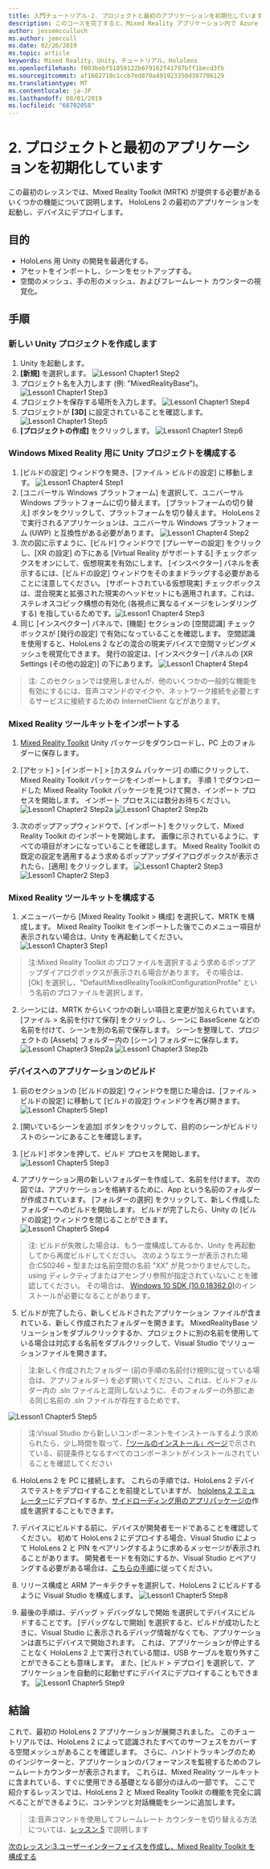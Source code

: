 ```yaml
---
title: 入門チュートリアル-2. プロジェクトと最初のアプリケーションを初期化しています
description: このコースを完了すると、Mixed Reality アプリケーション内で Azure 顔認識を実装する方法を学習することができます。
author: jessemcculloch
ms.author: jemccull
ms.date: 02/26/2019
ms.topic: article
keywords: Mixed Reality、Unity、チュートリアル、Hololens
ms.openlocfilehash: f003bebf51859122b679162f41797bff1becd3fb
ms.sourcegitcommit: af1602710c1ccb7ed870a491923350d387706129
ms.translationtype: MT
ms.contentlocale: ja-JP
ms.lasthandoff: 08/01/2019
ms.locfileid: "68702058"
---
```

# <a name="2-initializing-your-project-and-first-application"></a>2. プロジェクトと最初のアプリケーションを初期化しています

この最初のレッスンでは、Mixed Reality Toolkit (MRTK) が提供する必要があるいくつかの機能について説明します。 HoloLens 2 の最初のアプリケーションを起動し、デバイスにデプロイします。

## <a name="objectives"></a>目的

* HoloLens 用 Unity の開発を最適化する。
* アセットをインポートし、シーンをセットアップする。
* 空間のメッシュ、手の形のメッシュ、およびフレームレート カウンターの視覚化。

## <a name="instructions"></a>手順

### <a name="create-new-unity-project"></a>新しい Unity プロジェクトを作成します

1. Unity を起動します。
2. **[新規]** を選択します。
![Lesson1 Chapter1 Step2](images/Lesson1Chapter1Step2.JPG)
3. プロジェクト名を入力します (例: "MixedRealityBase")。
![Lesson1 Chapter1 Step3](images/Lesson1Chapter1Step3.JPG)
4. プロジェクトを保存する場所を入力します。
![Lesson1 Chapter1 Step4](images/Lesson1Chapter1Step4.JPG)
5. プロジェクトが **[3D]** に設定されていることを確認します。
![Lesson1 Chapter1 Step5](images/Lesson1Chapter1Step5.JPG)
6. **[プロジェクトの作成]** をクリックします。
![Lesson1 Chapter1 Step6](images/Lesson1Chapter1Step6.JPG)

### <a name="configure-the-unity-project-for-windows-mixed-reality"></a>Windows Mixed Reality 用に Unity プロジェクトを構成する

1. [ビルドの設定] ウィンドウを開き、[ファイル > ビルドの設定] に移動します。
![Lesson1 Chapter4 Step1](images/Lesson1Chapter4Step1.JPG)
2. [ユニバーサル Windows プラットフォーム] を選択して、ユニバーサル Windows プラットフォームに切り替えます。 [プラットフォームの切り替え] ボタンをクリックして、プラットフォームを切り替えます。 HoloLens 2 で実行されるアプリケーションは、ユニバーサル Windows プラットフォーム (UWP) と互換性がある必要があります。
![Lesson1 Chapter4 Step2](images/Lesson1Chapter4Step2.JPG)
3. 次の図に示すように、[ビルド] ウィンドウで [プレーヤーの設定] をクリックし、[XR の設定] の下にある [Virtual Reality がサポートする] チェックボックスをオンにして、仮想現実を有効にします。 [インスペクター] パネルを表示するには、[ビルドの設定] ウィンドウをそのままドラッグする必要があることに注意してください。 [サポートされている仮想現実] チェックボックスは、混合現実と拡張された現実のヘッドセットにも適用されます。これは、ステレオスコピック構想の有効化 (各視点に異なるイメージをレンダリングする) を指しているためです。![Lesson1 Chapter4 Step3](images/Lesson1Chapter4Step3.JPG)
4. 同じ [インスペクター] パネルで、[機能] セクションの [空間認識] チェックボックスが [発行の設定] で有効になっていることを確認します。 空間認識を使用すると、HoloLens 2 などの混合の現実デバイスで空間マッピングメッシュを視覚化できます。 発行の設定は、[インスペクター] パネルの [XR Settings (その他の設定)] の下にあります。
![Lesson1 Chapter4 Step4](images/Lesson1Chapter4Step4.JPG)

> 注: このセクションでは使用しませんが、他のいくつかの一般的な機能を有効にするには、音声コマンドのマイクや、ネットワーク接続を必要とするサービスに接続するための InternetClient などがあります。

### <a name="import-the-mixed-reality-toolkit"></a>Mixed Reality ツールキットをインポートする

1. [Mixed Reality Toolkit](https://github.com/Microsoft/MixedRealityToolkit-Unity/releases/download/v2.0.0-RC1/Microsoft.MixedReality.Toolkit.Unity.Foundation-v2.0.0-RC1.unitypackage) Unity パッケージをダウンロードし、PC 上のフォルダーに保存します。

2. [アセット] > [インポート] > [カスタム パッケージ] の順にクリックして、Mixed Reality Toolkit パッケージをインポートします。 手順 1 でダウンロードした Mixed Reality Toolkit パッケージを見つけて開き、インポート プロセスを開始します。 インポート プロセスには数分お待ちください。
    ![Lesson1 Chapter2 Step2a](images/Lesson1Chapter2Step2a.JPG) ![Lesson1 Chapter2 Step2b](images/Lesson1Chapter2Step2b.JPG)

3. 次のポップアップウィンドウで、[インポート] をクリックして、Mixed Reality Toolkit のインポートを開始します。 画像に示されているように、すべての項目がオンになっていることを確認します。 Mixed Reality Toolkit の既定の設定を適用するよう求めるポップアップダイアログボックスが表示されたら、[適用] をクリックします。
    ![Lesson1 Chapter2 Step3](images/Lesson1Chapter2Step3.JPG) ![Lesson1 Chapter2 Step3](images/Lesson1Chapter2Step3b.JPG)

### <a name="configure-the-mixed-reality-toolkit"></a>Mixed Reality ツールキットを構成する

1. メニューバーから [Mixed Reality Toolkit > 構成] を選択して、MRTK を構成します。 Mixed Reality Toolkit をインポートした後でこのメニュー項目が表示されない場合は、Unity を再起動してください。
  ![Lesson1 Chapter3 Step1](images/Lesson1Chapter3Step1.JPG)

  > 注:Mixed Reality Toolkit のプロファイルを選択するよう求めるポップアップダイアログボックスが表示される場合があります。 その場合は、[Ok] を選択し、"DefaultMixedRealityToolkitConfigurationProfile" という名前のプロファイルを選択します。

2. シーンには、MRTK からいくつかの新しい項目と変更が加えられています。 [ファイル > 名前を付けて保存] をクリックし、シーンに BaseScene などの名前を付けて、シーンを別の名前で保存します。 シーンを整理して、プロジェクトの [Assets] フォルダー内の [シーン] フォルダーに保存します。
  ![Lesson1 Chapter3 Step2a](images/Lesson1Chapter3Step2a.JPG)
  ![Lesson1 Chapter3 Step2b](images/Lesson1Chapter3Step2b.JPG)

### <a name="build-your-application-to-your-device"></a>デバイスへのアプリケーションのビルド

1. 前のセクションの [ビルドの設定] ウィンドウを閉じた場合は、[ファイル > ビルドの設定] に移動して [ビルドの設定] ウィンドウを再び開きます。
    ![Lesson1 Chapter5 Step1](images/Lesson1Chapter5Step1.JPG)

2. [開いているシーンを追加] ボタンをクリックして、目的のシーンがビルドリストのシーンにあることを確認します。

3. [ビルド] ボタンを押して、ビルド プロセスを開始します。
    ![Lesson1 Chapter5 Step3](images/Lesson1Chapter5Step3.JPG)

4. アプリケーション用の新しいフォルダーを作成して、名前を付けます。 次の図では、アプリケーションを格納するために、App という名前のフォルダーが作成されています。 [フォルダーの選択] をクリックして、新しく作成したフォルダーへのビルドを開始します。 ビルドが完了したら、Unity の [ビルドの設定] ウィンドウを閉じることができます。 
    ![Lesson1 Chapter5 Step4](images/Lesson1Chapter5Step4.JPG)

  > 注: ビルドが失敗した場合は、もう一度構成してみるか、Unity を再起動してから再度ビルドしてください。 次のようなエラーが表示された場合:CS0246 = 型または名前空間の名前 "XX" が見つかりませんでした。 using ディレクティブまたはアセンブリ参照が指定されていないことを確認してください。 その場合は、 [Windows 10 SDK (10.0.18362.0)](<https://developer.microsoft.com/en-us/windows/downloads/windows-10-sdk>)のインストールが必要になることがあります。
  >

5. ビルドが完了したら、新しくビルドされたアプリケーション ファイルが含まれている、新しく作成されたフォルダーを開きます。 MixedRealityBase ソリューションをダブルクリックするか、プロジェクトに別の名前を使用している場合は対応する名前をダブルクリックして、Visual Studio でソリューションファイルを開きます。

  > 注:新しく作成されたフォルダー (前の手順の名前付け規則に従っている場合は、アプリフォルダー) を必ず開いてください。これは、ビルドフォルダー内の .sln ファイルと混同しないように、そのフォルダーの外部にある同じ名前の .sln ファイルが存在するためです。 

![Lesson1 Chapter5 Step5](images/Lesson1Chapter5Step5.JPG)

  > 注:Visual Studio から新しいコンポーネントをインストールするよう求められたら、少し時間を取って、[「ツールのインストール」ページ](install-the-tools.md)で示されている、前提条件となるすべてのコンポーネントがインストールされていることを確認してください

6. HoloLens 2 を PC に接続します。 これらの手順では、HoloLens 2 デバイスでテストをデプロイすることを前提としていますが、 [hololens 2 エミュレーター](using-the-hololens-emulator.md)にデプロイするか、[サイドローディング用のアプリパッケージの](<https://docs.microsoft.com/en-us/windows/uwp/packaging/packaging-uwp-apps>)作成を選択することもできます。

7. デバイスにビルドする前に、デバイスが開発者モードであることを確認してください。 初めて HoloLens 2 にデプロイする場合、Visual Studio によって HoloLens 2 と PIN をペアリングするように求めるメッセージが表示されることがあります。 開発者モードを有効にするか、Visual Studio とペアリングする必要がある場合は、[こちらの手順](https://docs.microsoft.com/en-us/windows/mixed-reality/using-visual-studio)に従ってください。

8. リリース構成と ARM アーキテクチャを選択して、HoloLens 2 にビルドするように Visual Studio を構成します。
    ![Lesson1 Chapter5 Step8](images/Lesson1Chapter5Step8.JPG)

9. 最後の手順は、デバッグ > デバッグなしで開始 を選択してデバイスにビルドすることです。 [デバッグなしで開始] を選択すると、ビルドが成功したときに、Visual Studio に表示されるデバッグ情報がなくても、アプリケーションは直ちにデバイスで開始されます。 これは、アプリケーションが停止することなく HoloLens 2 上で実行されている間は、USB ケーブルを取り外すことができることも意味します。 また、[ビルド > デプロイ] を選択して、アプリケーションを自動的に起動せずにデバイスにデプロイすることもできます。
    ![Lesson1 Chapter5 Step9](images/Lesson1Chapter5Step9.JPG)

## <a name="congratulations"></a>結論

これで、最初の HoloLens 2 アプリケーションが展開されました。 このチュートリアルでは、HoloLens 2 によって認識されたすべてのサーフェスをカバーする空間メッシュがあることを確認します。 さらに、ハンドトラッキングのためのインジケーターと、アプリケーションのパフォーマンスを監視するためのフレームレートカウンターが表示されます。 これらは、Mixed Reality ツールキットに含まれている、すぐに使用できる基礎となる部分のほんの一部です。 ここで紹介するレッスンでは、HoloLens 2 と Mixed Reality Toolkit の機能を完全に調べることができるように、コンテンツと対話機能をシーンに追加します。

>注:音声コマンドを使用してフレームレート カウンターを切り替える方法については、[レッスン 5](mrlearning-base-ch5.md) で説明します

[次のレッスン:3.ユーザーインターフェイスを作成し、Mixed Reality Toolkit を構成する](mrlearning-base-ch2.md)
